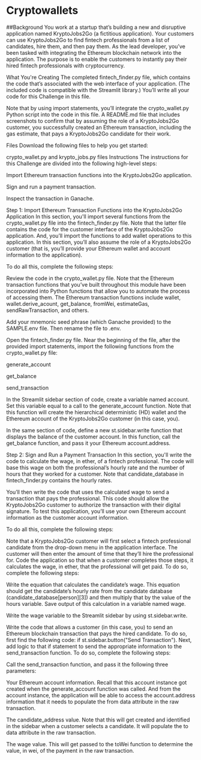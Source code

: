 # Cryptowallets
##Background
You work at a startup that’s building a new and disruptive application named KryptoJobs2Go (a fictitious application). Your customers can use KryptoJobs2Go to find fintech professionals from a list of candidates, hire them, and then pay them. As the lead developer, you’ve been tasked with integrating the Ethereum blockchain network into the application. The purpose is to enable the customers to instantly pay their hired fintech professionals with cryptocurrency.

What You're Creating
The completed fintech_finder.py file, which contains the code that’s associated with the web interface of your application. (The included code is compatible with the Streamlit library.) You’ll write all your code for this Challenge in this file.

Note that by using import statements, you’ll integrate the crypto_wallet.py Python script into the code in this file.
A README.md file that includes screenshots to confirm that by assuming the role of a KryptoJobs2Go customer, you successfully created an Ethereum transaction, including the gas estimate, that pays a KryptoJobs2Go candidate for their work.

Files
Download the following files to help you get started:

crypto_wallet.py and krypto_jobs.py files
Instructions
The instructions for this Challenge are divided into the following high-level steps:

Import Ethereum transaction functions into the KryptoJobs2Go application.

Sign and run a payment transaction.

Inspect the transaction in Ganache.

Step 1: Import Ethereum Transaction Functions into the KryptoJobs2Go Application
In this section, you'll import several functions from the crypto_wallet.py file into the fintech_finder.py file. Note that the latter file contains the code for the customer interface of the KryptoJobs2Go application. And, you’ll import the functions to add wallet operations to this application. In this section, you’ll also assume the role of a KryptoJobs2Go customer (that is, you’ll provide your Ethereum wallet and account information to the application).

To do all this, complete the following steps:

Review the code in the crypto_wallet.py file. Note that the Ethereum transaction functions that you’ve built throughout this module have been incorporated into Python functions that allow you to automate the process of accessing them. The Ethereum transaction functions include wallet, wallet.derive_acount, get_balance, fromWei, estimateGas, sendRawTransaction, and others.

Add your mnemonic seed phrase (which Ganache provided) to the SAMPLE.env file. Then rename the file to .env.

Open the fintech_finder.py file. Near the beginning of the file, after the provided import statements, import the following functions from the crypto_wallet.py file:

generate_account

get_balance

send_transaction

In the Streamlit sidebar section of code, create a variable named account. Set this variable equal to a call to the generate_account function. Note that this function will create the hierarchical deterministic (HD) wallet and the Ethereum account of the KryptoJobs2Go customer (in this case, you).

In the same section of code, define a new st.sidebar.write function that displays the balance of the customer account. In this function, call the get_balance function, and pass it your Ethereum account.address.

Step 2: Sign and Run a Payment Transaction
In this section, you'll write the code to calculate the wage, in ether, of a fintech professional. The code will base this wage on both the professional’s hourly rate and the number of hours that they worked for a customer. Note that candidate_database in fintech_finder.py contains the hourly rates.

You’ll then write the code that uses the calculated wage to send a transaction that pays the professional. This code should allow the KryptoJobs2Go customer to authorize the transaction with their digital signature. To test this application, you’ll use your own Ethereum account information as the customer account information.

To do all this, complete the following steps:

Note that a KryptoJobs2Go customer will first select a fintech professional candidate from the drop-down menu in the application interface. The customer will then enter the amount of time that they’ll hire the professional for. Code the application so that when a customer completes those steps, it calculates the wage, in ether, that the professional will get paid. To do so, complete the following steps:

Write the equation that calculates the candidate’s wage. This equation should get the candidate’s hourly rate from the candidate database (candidate_database[person][3]) and then multiply that by the value of the hours variable. Save output of this calculation in a variable named wage.

Write the wage variable to the Streamlit sidebar by using st.sidebar.write.

Write the code that allows a customer (in this case, you) to send an Ethereum blockchain transaction that pays the hired candidate. To do so, first find the following code: if st.sidebar.button("Send Transaction"). Next, add logic to that if statement to send the appropriate information to the send_transaction function. To do so, complete the following steps:

Call the send_transaction function, and pass it the following three parameters:

Your Ethereum account information. Recall that this account instance got created when the generate_account function was called. And from the account instance, the application will be able to access the account.address information that it needs to populate the from data attribute in the raw transaction.

The candidate_address value. Note that this will get created and identified in the sidebar when a customer selects a candidate. It will populate the to data attribute in the raw transaction.

The wage value. This will get passed to the toWei function to determine the value, in wei, of the payment in the raw transaction.
